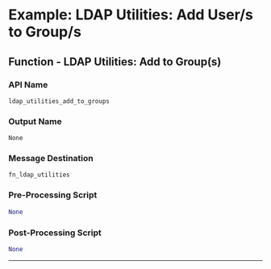 <!--
    DO NOT MANUALLY EDIT THIS FILE
    THIS FILE IS AUTOMATICALLY GENERATED WITH resilient-circuits codegen
-->

# Example: LDAP Utilities: Add User/s to Group/s

## Function - LDAP Utilities: Add to Group(s)

### API Name
`ldap_utilities_add_to_groups`

### Output Name
`None`

### Message Destination
`fn_ldap_utilities`

### Pre-Processing Script
```python
None
```

### Post-Processing Script
```python
None
```

---

